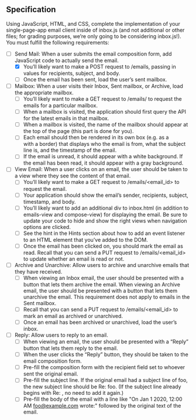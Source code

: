 
## Specification

Using JavaScript, HTML, and CSS, complete the implementation of your single-page-app email client inside of inbox.js (and not additional or other files; for grading purposes, we’re only going to be considering inbox.js!). You must fulfill the following requirements:

- [ ] Send Mail: When a user submits the email composition form, add JavaScript code to actually send the email.
  - [x] You’ll likely want to make a POST request to /emails, passing in values for recipients, subject, and body.
  - [ ] Once the email has been sent, load the user’s sent mailbox.
- [ ] Mailbox: When a user visits their Inbox, Sent mailbox, or Archive, load the appropriate mailbox.
  - [ ] You’ll likely want to make a GET request to /emails/<mailbox> to request the emails for a particular mailbox.
  - [ ] When a mailbox is visited, the application should first query the API for the latest emails in that mailbox.
  - [ ] When a mailbox is visited, the name of the mailbox should appear at the top of the page (this part is done for you).
  - [ ] Each email should then be rendered in its own box (e.g. as a <div> with a border) that displays who the email is from, what the subject line is, and the timestamp of the email.
  - [ ] If the email is unread, it should appear with a white background. If the email has been read, it should appear with a gray background.
- [ ] View Email: When a user clicks on an email, the user should be taken to a view where they see the content of that email.
  - [ ] You’ll likely want to make a GET request to /emails/<email_id> to request the email.
  - [ ] Your application should show the email’s sender, recipients, subject, timestamp, and body.
  - [ ] You’ll likely want to add an additional div to inbox.html (in addition to emails-view and compose-view) for displaying the email. Be sure to update your code to hide and show the right views when navigation options are clicked.
  - [ ] See the hint in the Hints section about how to add an event listener to an HTML element that you’ve added to the DOM.
  - [ ] Once the email has been clicked on, you should mark the email as read. Recall that you can send a PUT request to /emails/<email_id> to update whether an email is read or not.
- [ ] Archive and Unarchive: Allow users to archive and unarchive emails that they have received.
  - [ ] When viewing an Inbox email, the user should be presented with a button that lets them archive the email. When viewing an Archive email, the user should be presented with a button that lets them unarchive the email. This requirement does not apply to emails in the Sent mailbox.
  - [ ] Recall that you can send a PUT request to /emails/<email_id> to mark an email as archived or unarchived.
  - [ ] Once an email has been archived or unarchived, load the user’s inbox.
- [ ] Reply: Allow users to reply to an email.
  - [ ] When viewing an email, the user should be presented with a “Reply” button that lets them reply to the email.
  - [ ] When the user clicks the “Reply” button, they should be taken to the email composition form.
  - [ ] Pre-fill the composition form with the recipient field set to whoever sent the original email.
  - [ ] Pre-fill the subject line. If the original email had a subject line of foo, the new subject line should be Re: foo. (If the subject line already begins with Re: , no need to add it again.)
  - [ ] Pre-fill the body of the email with a line like "On Jan 1 2020, 12:00 AM foo@example.com wrote:" followed by the original text of the email.

